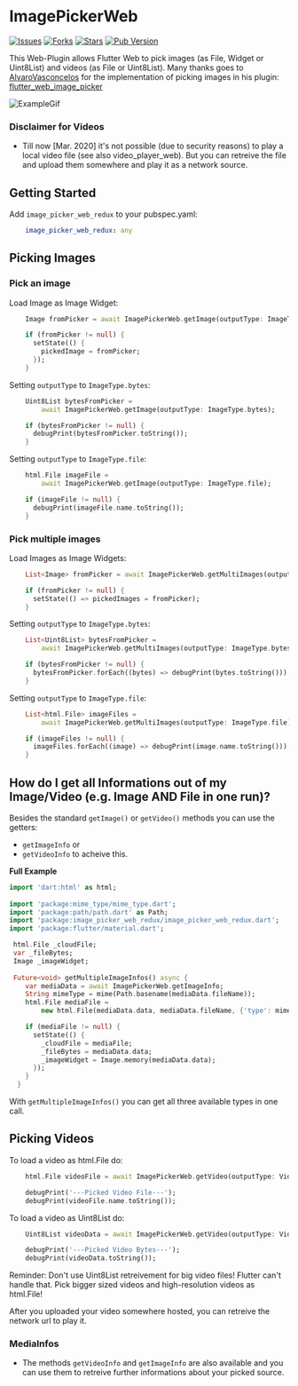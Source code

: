 # ImagePickerWeb

[![Issues](https://img.shields.io/github/issues/Ahmadre/image_picker_web)](https://github.com/Ahmadre/image_picker_web/issues)
[![Forks](https://img.shields.io/github/forks/Ahmadre/image_picker_web)](https://github.com/Ahmadre/image_picker_web/network/members)
[![Stars](https://img.shields.io/github/stars/Ahmadre/image_picker_web)](https://github.com/Ahmadre/image_picker_web/stargazers)
[![Pub Version](https://img.shields.io/pub/v/image_picker_web?color=blue&logo=dart)](https://pub.dev/packages/image_picker_web)

This Web-Plugin allows Flutter Web to pick images (as File, Widget or Uint8List) and videos (as File or Uint8List). Many thanks goes to [AlvaroVasconcelos](https://github.com/AlvaroVasconcelos) for the implementation of picking images in his plugin: [flutter_web_image_picker](https://github.com/AlvaroVasconcelos/flutter_web_image_picker) 

![ExampleGif](https://github.com/TesteurManiak/image_picker_web_redux/blob/master/assets/exampleupload.gif)

### Disclaimer for Videos
* Till now [Mar. 2020] it's not possible (due to security reasons) to play a local video file (see also video_player_web). But you can retreive the file and upload them somewhere and play it as a network source.

## Getting Started

Add ```image_picker_web_redux``` to your pubspec.yaml:

```yaml
    image_picker_web_redux: any
```

## Picking Images

### Pick an image

Load Image as Image Widget:

```dart
    Image fromPicker = await ImagePickerWeb.getImage(outputType: ImageType.widget);

    if (fromPicker != null) {
      setState(() {
        pickedImage = fromPicker;
      });
    }
```

Setting ```outputType``` to ```ImageType.bytes```:

```dart
    Uint8List bytesFromPicker =
        await ImagePickerWeb.getImage(outputType: ImageType.bytes);

    if (bytesFromPicker != null) {
      debugPrint(bytesFromPicker.toString());
    }
```

Setting ```outputType``` to ```ImageType.file```:

```dart
    html.File imageFile =
        await ImagePickerWeb.getImage(outputType: ImageType.file);

    if (imageFile != null) {
      debugPrint(imageFile.name.toString());
    }
```

### Pick multiple images

Load Images as Image Widgets:

```dart
    List<Image> fromPicker = await ImagePickerWeb.getMultiImages(outputType: ImageType.widget);

    if (fromPicker != null) {
      setState(() => pickedImages = fromPicker);
    }
```

Setting ```outputType``` to ```ImageType.bytes```:

```dart
    List<Uint8List> bytesFromPicker =
        await ImagePickerWeb.getMultiImages(outputType: ImageType.bytes);

    if (bytesFromPicker != null) {
      bytesFromPicker.forEach((bytes) => debugPrint(bytes.toString()));
    }
```

Setting ```outputType``` to ```ImageType.file```:

```dart
    List<html.File> imageFiles =
        await ImagePickerWeb.getMultiImages(outputType: ImageType.file);

    if (imageFiles != null) {
      imageFiles.forEach((image) => debugPrint(image.name.toString()));
    }
```

## How do I get all Informations out of my Image/Video (e.g. Image AND File in one run)?

Besides the standard `getImage()` or `getVideo()` methods you can use the getters:
  - `getImageInfo` or
  - `getVideoInfo` to acheive this.

**Full Example**
```dart
import 'dart:html' as html;
 
import 'package:mime_type/mime_type.dart';
import 'package:path/path.dart' as Path;
import 'package:image_picker_web_redux/image_picker_web_redux.dart';
import 'package:flutter/material.dart';

 html.File _cloudFile;
 var _fileBytes;
 Image _imageWidget;
 
 Future<void> getMultipleImageInfos() async {
    var mediaData = await ImagePickerWeb.getImageInfo;
    String mimeType = mime(Path.basename(mediaData.fileName));
    html.File mediaFile =
        new html.File(mediaData.data, mediaData.fileName, {'type': mimeType});

    if (mediaFile != null) {
      setState(() {
        _cloudFile = mediaFile;
        _fileBytes = mediaData.data;
        _imageWidget = Image.memory(mediaData.data);
      });
    }
  }
```

With `getMultipleImageInfos()` you can get all three available types in one call.

## Picking Videos

To load a video as html.File do:

```dart
    html.File videoFile = await ImagePickerWeb.getVideo(outputType: VideoType.file);

    debugPrint('---Picked Video File---');
    debugPrint(videoFile.name.toString());
```

To load a video as Uint8List do:

```dart
    Uint8List videoData = await ImagePickerWeb.getVideo(outputType: VideoType.bytes);

    debugPrint('---Picked Video Bytes---');
    debugPrint(videoData.toString());
```

Reminder: Don't use Uint8List retreivement for big video files! Flutter can't handle that. Pick bigger sized videos and high-resolution videos as html.File!

After you uploaded your video somewhere hosted, you can retreive the network url to play it. 

### MediaInfos

* The methods ```getVideoInfo``` and ```getImageInfo``` are also available and you can use them to retreive further informations about your picked source.
